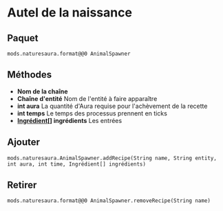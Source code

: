 # Autel de la naissance

## Paquet
```zenscript
mods.naturesaura.format@@0 AnimalSpawner
```

## Méthodes
- **Nom de la chaîne**
- **Chaîne d'entité** Nom de l'entité à faire apparaître
- **int aura** La quantité d'Aura requise pour l'achèvement de la recette
- **int temps** Le temps des processus prennent en ticks
- **[Ingrédient[]](/Vanilla/Variable_Types/IIngredient) ingrédients** Les entrées

## Ajouter

```zenscript
mods.naturesaura.AnimalSpawner.addRecipe(String name, String entity, int aura, int time, Ingrédient[] ingrédients)
```

## Retirer

```zenscript
mods.naturesaura.format@@0 AnimalSpawner.removeRecipe(String name)
```